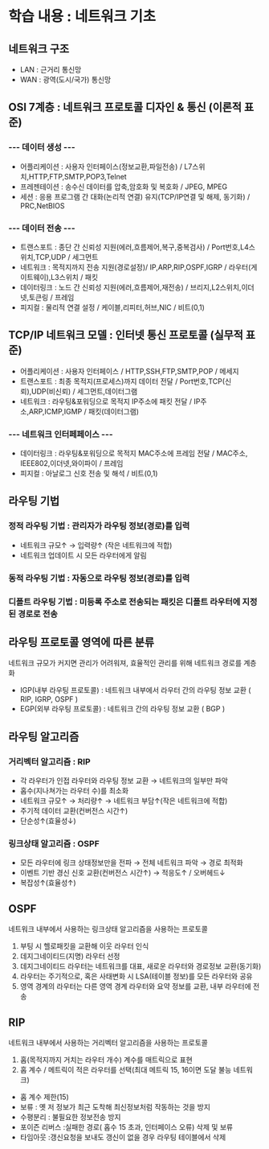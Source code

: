 학습 내용 : 네트워크 기초
=============
## 네트워크 구조
 - LAN : 근거리 통신망  
 - WAN : 광역(도시/국가) 통신망  

## OSI 7계층 : 네트워크 프로토콜 디자인 & 통신 (이론적 표준)
### --- 데이터 생성 ---  
 - 어플리케이션 : 사용자 인터페이스(정보교환,파일전송) / L7스위치,HTTP,FTP,SMTP,POP3,Telnet  
 - 프레젠테이션 : 송수신 데이터를 압축,암호화 및 복호화 / JPEG, MPEG  
 - 세션 : 응용 프로그램 간 대화(논리적 연결) 유지(TCP/IP연결 및 해제, 동기화) / PRC,NetBIOS  
### --- 데이터 전송 ---  
 - 트랜스포트 : 종단 간 신뢰성 지원(에러,흐름제어,복구,중복검사) / Port번호,L4스위치,TCP,UDP / 세그먼트  
 - 네트워크 : 목적지까지 전송 지원(경로설정)/ IP,ARP,RIP,OSPF,IGRP / 라우터(게이트웨이),L3스위치 / 패킷  
 - 데이터링크 : 노드 간 신뢰성 지원(에러,흐름제어,재전송) / 브리지,L2스위치,이더넷,토큰링 / 프레임  
 - 피지컬 : 물리적 연결 설정 / 케이블,리피터,허브,NIC / 비트(0,1)  

## TCP/IP 네트워크 모델 : 인터넷 통신 프로토콜 (실무적 표준)
 - 어플리케이션 : 사용자 인터페이스 / HTTP,SSH,FTP,SMTP,POP / 메세지
 - 트랜스포트 : 최종 목적지(프로세스)까지 데이터 전달 / Port번호,TCP(신뢰),UDP(비신뢰) / 세그먼트,데이터그램
 - 네트워크 : 라우팅&포워딩으로 목적지 IP주소에 패킷 전달 / IP주소,ARP,ICMP,IGMP / 패킷(데이터그램)
### --- 네트워크 인터페페이스 ---
 - 데이터링크 : 라우팅&포워딩으로 목적지 MAC주소에 프레임 전달 / MAC주소, IEEE802,이더넷,와이파이 / 프레임
 - 피지컬 : 아날로그 신호 전송 및 해석 / 비트(0,1)

## 라우팅 기법
### 정적 라우팅 기법 : 관리자가 라우팅 정보(경로)를 입력
 - 네트워크 규모↑ → 입력량↑ (작은 네트워크에 적합)
 - 네트워크 업데이트 시 모든 라우터에게 알림
### 동적 라우팅 기법 : 자동으로 라우팅 정보(경로)를 입력
### 디폴트 라우팅 기법 : 미등록 주소로 전송되는 패킷은 디폴트 라우터에 지정된 경로로 전송

## 라우팅 프로토콜 영역에 따른 분류  
네트워크 규모가 커지면 관리가 어려워져, 효율적인 관리를 위해 네트워크 경로를 계층화  
- IGP(내부 라우팅 프로토콜) : 네트워크 내부에서 라우터 간의 라우팅 정보 교환 ( RIP, IGRP, OSPF )  
- EGP(외부 라우팅 프로토콜) : 네트워크 간의 라우팅 정보 교환 ( BGP )  

## 라우팅 알고리즘 
### 거리벡터 알고리즘 : RIP  
 - 각 라우터가 인접 라우터와 라우팅 정보 교환 → 네트워크의 일부만 파악  
 - 홉수(지나쳐가는 라우터 수)를 최소화  
 - 네트워크 규모↑ → 처리량↑ → 네트워크 부담↑(작은 네트워크에 적합)  
 - 주기적 데이터 교환(컨버전스 시간↑)  
 - 단순성↑(효율성↓)  

### 링크상태 알고리즘 : OSPF  
 - 모든 라우터에 링크 상태정보만을 전파 → 전체 네트워크 파악 → 경로 최적화  
 - 이벤트 기반 경신 신호 교환(컨버전스 시간↑) → 적응도↑ / 오버헤드↓  
 - 복잡성↑(효율성↑)  

## OSPF  
네트워크 내부에서 사용하는 링크상태 알고리즘을 사용하는 프로토콜  
1. 부팅 시 헬로패킷을 교환해 이웃 라우터 인식  
2. 데지그네이티드(지명) 라우터 선정  
3. 데지그네이티드 라우터는 네트워크를 대표, 새로운 라우터와 경로정보 교환(동기화)  
4. 라우터는 주기적으로, 혹은 사태변화 시 LSA(테이블 정보)를 모든 라우터와 공유  
5. 영역 경계의 라우터는 다른 영역 경계 라우터와 요약 정보를 교환, 내부 라우터에 전송  

## RIP
네트워크 내부에서 사용하는 거리벡터 알고리즘을 사용하는 프로토콜  
1. 홉(목적지까지 거치는 라우터 개수) 계수를 매트릭으로 표현  
2. 홉 계수 / 메트릭이 적은 라우터를 선택(최대 메트릭 15, 16이면 도달 불능 네트워크)  
 - 홉 계수 제한(15)  
 - 보류 : 옛 저 정보가 최근 도착해 최신정보처럼 작동하는 것을 방지  
 - 수평분리 : 불필요한 정보전송 방지  
 - 포이즌 리버스 :실패한 경로( 홉수 15 초과, 인터페이스 오류) 삭제 및 보류  
 - 타임아웃 :갱신요청을 보내도 갱신이 없을 경우 라우팅 테이블에서 삭제  
